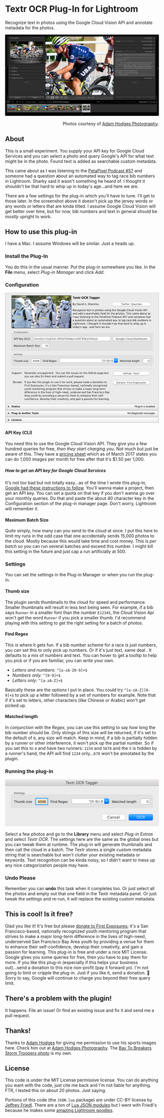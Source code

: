 # Textr OCR Plug-In for Lightroom #

Recognize text in photos using the Google Cloud Vision API and
annotate metadata for the photos.

![Lightroom Screenshot runing Textr plugin](./images/textr.png) 
<p align="right">Photos courtesy of <a
href="https://adamhodges.com/">Adam Hodges Photography</a>.</p>

## About ##

This is a small experiment.  You supply your API key for Google Cloud
Services and you can select a photo and query Google's API for what
text might be in the photo.  Found text is added as searchable custom
metadata.

This came about as I was listening to
the [PetaPixel Podcast #57][PPP57] and someone had a question about an
automated way to tag race bib numbers in Lightroom.  Sharky said it
wasn't something he heard of.  I thought it shouldn't be that hard to
whip up in today's age...and here we are.

[PPP57]: https://petapixel.com/2016/03/20/ep-57-strobist-david-hobby-sticks-consumers/ "Peta Pixel Podcast where OCR gets asked."

There are a few settings for the plug-in which you'll have to
tune. I'll get to those later.  In the screenshot above it doesn't
pick up the jersey words or any words or letters that are kinda
tilted.  I assume Google Cloud Vision will get better over time, but
for now, bib numbers and text in general should be *mostly* upright to
work.

## How to use this plug-in

I have a Mac. I assume Windows will be similar. Just a heads up.

### Install the Plug-In

You do this in the usual manner.  Put the plug-in somewhere you like.
In the **File** menu, select *Plug-in Manager* and click *Add*.

### Configuration

![The Plugin Configuration Window](./images/plugin-options.png)

#### API Key (CLI)

You need this to use the Google Cloud Vision API.  They give you a few
hundred queries for free, *then they start charging you*.  Not much
but just be aware of this.  They have
a [pricing sheet](https://cloud.google.com/vision/docs/pricing) which
as of March 2017 states you can do 1,000 images per month for free
after that it's $1.50 per 1,000.

##### How to get an API key for Google Cloud Services

It's not too bad but not totally easy...as of the time I wrote this
plug-in, [Google had these instructions to follow][apikey].  You'll
wanna make a project, then get an API key. You can set a quota on that
key if you don't wanna go over your monthly queries. Do that and paste
the about 40 character key in the Configuration section of the plug-in
manager page.  Don't worry, Lightroom will remember it.

[apikey]: https://support.google.com/cloud/answer/6158862?hl=en "Google Help Page"

#### Maximum Batch Size

Quite simply, how many can you send to the cloud at once. I put this
here to limit my runs in the odd case that one accidentally sends
15,000 photos to the cloud.  Mostly because this would take time and
cost money.  This is *per batch* so you can run several batches and
exceed this number.  I might kill this setting in the future and just
cap a run artificially at 500.

### Settings 

You can set the settings in the Plug-in Manager or when you run the
plug-in.

#### Thumb size

The plugin sends thumbnails to the cloud for speed and
performance. Smaller thumbnails will result in less text being
seen. For example, if a bib says `Runner` in a smaller font than the
number `E12345`, the Cloud Vision Api won't get the word `Runner` if
you pick a smaller thumb.  I'd recommend playing with this setting to
get the right setting for a batch of photos.

#### Find Regex

This is where it gets fun. If a bib number scheme for a race is just
numbers, you can set this to only pick up numbers.  Or if it's just
text, same deal . It defaults to a mix of numbers and text.  You can
hover to get a tooltip to help you pick or if you are familiar, you
can write your own.

  * *Letters and numbers:* `^[a-zA-Z0-9]+$`
  * *Numbers only:* `^[0-9]+$`
  * *Letters only:* `^[a-zA-Z]+$`
  
Basically these are the options I put in place.  You could try
`^[a-zA-Z][0-9]+$` to pick up a letter followed by a set of numbers
for example. Note that if it's set to letters, other characters (like
Chinese or Arabic) won't get picked up.

#### Matched length

In conjunction with the *Regex*, you can use this setting to say how
long the bib number should be.  Only strings of this size will be
returned, if it's set to the default of `0`, any size will match.
Keep in mind, if a bib is partially hidden by a runner or other
interference, it won't pick up the partial number. So if you set this
to `4` and have two runners: `1234` and `5678` and the `5` is hidden
by a runner's hand, the API will find `1234` only...`678` won't be
annotated by the plugin.

### Running the plug-in

![The Plugin Configuration Window](./images/menu-options.png)

Select a few photos and go to the **Library** menu and select *Plug-in
Extras* and select *Textr OCR*.  The settings here are the same as the
global ones but you can tweak them at runtime. The plug-in will
generate thumbnails and then call the cloud in a batch.  The Textr
stores a single custom metadata string that is searchable but won't
clutter your existing metadata or keywords.  Text recognition can be
kinda noisy, so I didn't want to mess up any nice categorization
people may have.

### Undo Please
Remember you can **undo** this task when it completes too. Or just
select all the photos and empty out that one field in the Textr
metadata panel. Or just tweak the settings and re-run, it will replace
the existing custom metadata.

## This is cool! Is it free? 

Glad you like it! It's free but
please [donate to First Exposures][FirstExposures]; it's a San
Francisco-based, nationally recognized youth mentoring program that
strives to make a major long-term difference in the lives of
high-need, underserved San Francisco Bay Area youth by providing a
venue for them to enhance their self-confidence, develop their
creativity, and gain a passion for learning. This plug-in is free and
under a nice MIT License. Google gives you some queries for free, then
you have to pay them for more.  If you like this plug-in (especially
if this helps your business out)...send a donation to this nice
non-profit (pay it forward yo).  I'm not going to limit or cripple the
plug-in.  Just if you like it, send a donation. 🙂 Sorry
to say, Google will continue to charge you beyond their free query
limit.

[FirstExposures]: http://www.firstexposures.org/ "Donate please!"

## There's a problem with the plugin!

It happens. File an issue! Or find an existing issue and fix it and
send me a pull request.

## Thanks!

Thanks to [Adam Hodges][adam] for giving me permission to use his
sports images here. Check him out at [Adam Hodges Photography][adam].
The [Bay To Breakers Storm Troopers photo][b2b] is my own.

[adam]: https://adamhodges.com/ "Adam Hodges Photography"

[b2b]: https://www.flickr.com/photos/ayman/506142694/ "Bay to Breakers 2007"

## License ##

This code is under the MIT License permissive license.  You can do
anything you want with the code, just cite me back and I'm not liable
for anything.  FTR, I tested this on about 20 photos. Just saying. 

Portions of this code (the `JSON.lua` package) are under CC-BY license
by [Jeffrey Friedl](http://regex.info/blog/lua/json).  There are a ton
of [Lua JSON modules](http://lua-users.org/wiki/JsonModules) but I
went with Friedl's because he makes
some
[amazing Lightroom goodies](http://regex.info/blog/lightroom-goodies).
